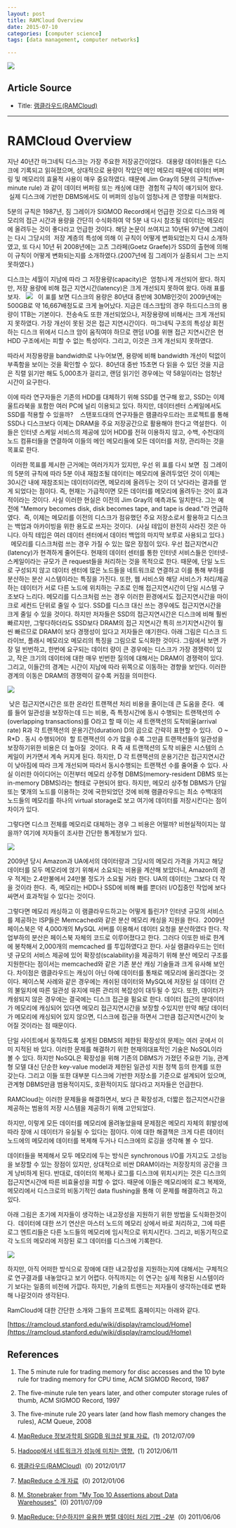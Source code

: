 ```yaml
---
layout: post
title: RAMCloud Overview
date: 2015-07-10
categories: [computer science]
tags: [data management, computer networks]

---
```



[![](http://sungsoo.github.com/images/ramcloud.png)](http://sungsoo.github.com/images/ramcloud.png)

## Article Source
* Title: [램클라우드(RAMCloud)](http://bart7449.tistory.com/287)

---


# RAMCloud Overview


 지난
40년간 마그네틱 디스크는 가장 주요한 저장공간이었다.  대용량 데이터들은
디스크에 기록되고 읽혀졌으며, 상대적으로 용량이 작았던 메인 메모리
때문에 데이터 버퍼링 및 메모리의 효율적 사용이 매우
중요하였다.
 때문에
Jim Gray의 5분의 규칙(five-minute rule) 과 같이 데이터 버퍼링 또는
캐싱에 대한  경험적 규칙이 얘기되어 왔다.  실제 디스크에 기반한
DBMS에서도 이 버퍼의 성능이 엄청나게 큰 영향을 미쳐왔다. 
   

5분의 규칙은 1987년, 짐 그레이가 SIGMOD
Record에서 언급한 것으로 디스크와
메모리의 접근 시간과 용량을 간단히 수식화하여 약 5분 내 다시 참조될
데이터는 메모리에 올려두는 것이 좋다라고 언급한 것이다.
  해당
논문이 쓰여지고 10년뒤 97년에 그레이는 다시 그당시의  저장 계층의 특성에
의해 이 규칙이 어떻게 변화되었는지 다시 소개하였고, 또 다시
10년 뒤 2008년에는 고츠 그라페(Goetz Graefe)가 SSD의 출현에 의해 이
규칙이 어떻게 변화되는지를 소개하였다.(2007년에 짐
그레이가 실종되서 그는 쓰지 못하였다.)  

 디스크는 세월이 지남에 따라 그
저장용량(capacity)은  엄청나게 개선되어 왔다. 하지만, 저장 용량에 비해
접근 지연시간(latency)은 크게 개선되지 못하여 왔다. 아래 표를
보자.
  
![](http://cfile4.uf.tistory.com/image/16082D3F4F15816F1F54F2)
  
이 표를 보면 디스크의 용량은 80년대 중반에
30MB인것이 2009년에는 500GB로 약 16,667배정도로 크게 늘어났다. 지금은
데스크탑의 경우 하드디스크의 용량이 1TB는 기본이다.  전송속도 또한
개선되었으나, 저장용량에 비해서는 크게 개선되지 못하였다. 가장 개선이
못된 것은 접근 지연시간이다.  마그네틱 구조의 특성상 회전하는 디스크
위에서 디스크 암이 움직여야 하므로 랜덤 I/O를 위핸 접근 지연시간은 현
HDD 구조에서는 피할 수 없는 특성이다. 그리고, 이것은 크게 개선되지
못하였다. 


 따라서 저장용량을 bandwidth로 나누어보면,
용량에 비해 bandwidth 개선이 턱없이 부족함을 보이는 것을 확인할 수 있다.
 80년대 중반 15초면 다 읽을 수 있던 것을 지금은 직렬 읽기만 해도
5,000초가 걸리고, 랜덤 읽기인 경우에는 약 58일이라는 엄청난 시간이
요구한다.
 
 이에 따라 연구자들은 기존의 HDD를 대체하기
위해 SSD를 연구해 왔고, SSD는 이제 울트라북을 포함한 여러 PC에 널리
이용되고 있다. 하지만, 데이터센터 스케일에서도 SSD를 적용할 수
있을까? 
  
 스탠포드대의 연구자들은 램클라우드라는
프로젝트를 통해 SSD나 디스크보다 이제는 DRAM을 주요 저장공간으로
활용해야 한다고 역설한다.  이들은 인터넷
스케일 서비스의 제공에 있어 HDD를 전혀 이용하지 않고, 수백, 수천대의
노드 컴퓨터들을 연결하여 이들의 메인 메모리들에 모든 데이터를 저장,
관리하는 것을 목표로 한다. 

   이러한 목표를 제시한 근거에는
여러가지가 있지만, 우선 위 표를 다시 보면  짐 그레이의
5분의 규칙에 따라 5분 이내 재참조될 데이터는 메모리에 올려두었던 것이
이제는 30시간 내에 재참조되는 데이터이라면, 메모리에 올려두는 것이 더
낫다라는 결과를 얻게 되었다는 점이다. 즉, 현재는 가급적이면 모든
데이터를 메모리에 올려두는 것이 효과적이라는
것이다. 사실 이러한 현실은 이전의 Jim Gray의
예측과도 일치한다. 그는 예전에 "Memory
becomes disk, disk becomes tape, and tape is dead."라
언급하였다.
   즉, 이제는 메모리를 이전의 디스크가
점유했던 주요 저장소로서 활용하고 디스크는 백업과 아카이빙을 위한 용도로
쓰자는 것이다.  (사실 테입이 완전히 사라진 것은 아니다. 아직
테입은 여러 데이터 센터에서 데이터 백업의 마지막 보루로 사용되고
있다.) 
   
  메모리를 디스크처럼 쓰는 경우 가질 수
있는 많은 장점이 있다. 우선 접근지연시간(latency)가 현격하게 줄어든다.
현재의 데이터 센터를 통한 인터넷 서비스들은 인터넷-스케일이라는 규모가
큰 request들을 처리하는 것을 목적으로 한다. 때문에, 단일 노드로 구성되지
않고 데이터 센터에 많은 노드들을 네트워크로 연결하고 이를 통해 부하를
분산하는 분산 시스템이라는 특징을 가진다. 또한, 웹 서비스와 해당
서비스가 처리/제공하는 데이터가 서로 다른 노드에 위치하는 구조로 인해
접근지연시간이 단일 시스템 구조보다 느리다. 메모리를 디스크처럼 쓰는
경우 이러한 환경에서도 접근지연시간을 마이크로 세컨드 단위로 줄일 수
있다.
  SSD를 디스크 대신 쓰는 경우에도
접근지연시간을 크게 줄일 수 있을 것이다. 하지만 저자들은
SSD의 접근지연시간은 디스크에 비해 훨씬 빠르지만, 그렇다하더라도 SSD보다
DRAM의 접근 지연시간 특히 쓰기지연시간이 훨씬 빠르므로 DRAM이 보다
경쟁성이 있다고 저자들은 얘기한다.
  아래 그림은 디스크 드라이브, 플래시
메모리오 메모리의 특징을 그림으로 도식화한 것이다.
  그림에서 보면 가장 덜 빈번하고, 한번에
요구되는 데이터 량이 큰 경우에는 디스크가 가장 경쟁력이 있고, 작은
크기의 데이터에 대한 매우 빈번한 질의에 대해서는 DRAM이 경쟁력이 있다.
그리고, 이들간의 경계는 시간이 지남에 따라 위쪽으로 이동하는 경향을
보인다. 이러한 경계의 이동은 DRAM의 경쟁력이 갈수록 커짐을
의미한다. 
 
![](http://cfile2.uf.tistory.com/image/18552D4E4F1D77440334AF)

  낮은 접근지연시간은 또한 온라인
트랜잭션 처리 비용을 줄이는데 큰 도움을 준다. 
  예를 들어 일관성을 보장하는데 드는
비용, 즉 특정시간에 동시 수행되는 트랜잭션의 수(overlapping
transactions)를 O라고 할 때 이는 새 트랜잭션의 도착비율(arrival rate)
R과 각 트랜잭션의 운용기간(duration) D의 곱으로 간략히 표현할 수 있다.  
O ~ R*D .
  동시 수행되어야  할 트랜잭션의 수가
많을 수록 그만큼 트랜잭션들의 일관성을 보장하기위한 비용은 더 높아질
 것이다. 
  R 즉 새 트랜잭션의 도착 비율은
시스템의 스케일이 커가면서 계속 커지게 된다.
  하지만, D 각 트랜잭션의 운용기간은
접근지연시간이 낮아짐에 따라 크게 개선되며 따라서 동시수행되는 트랜잭션
수를 줄어줄 수 있다. 사실 이러한 아이디어는 이전부터 메모리 상주형
DBMS(memory-resident DBMS 또는 in-memory DBMS)라는 형태로 구현되어 왔다.
하지만, 메모리 상주형 DBMS가 단일 또는 몇개의 노드를 이용하는 것에
국한되었던 것에 비해 램클라우드는 최소 수백대의 노드들의 메모리를 하나의
virtual storage로 보고 여기에 데이터를 저장시킨다는 점이 차이가
있다.

  그렇다면 디스크 전체를 메모리로
대체하는 경우 그 비용은 어떨까? 비현실적이지는 않을까?
  여기에 저자들이 조사한 간단한
통계정보가 있다.
   



![](http://cfile29.uf.tistory.com/image/1236F24A4F157CF91CCDCA)

  2009년 당시
Amazon과 UA에서의 데이터량과 그당시의 메모리 가격을 가지고 해당 데이터를
모두 메모리에 얹기 위해서 소요되는 비용을 계산해 보았더니, Amazon의 경우
적게는 2.4만불에서 24만불 정도가 소요될 거라 한다. UA의 데이터는 그보다 더 작을 것이라
한다. 
  즉, 메모리는 HDD나 SSD에 비해 빠를
뿐더러 I/O집중인 작업에 보다 싸면서 효과적일 수 있다는 것이다.

  그렇다면 메모리 캐싱하고 이
램클라우드하고는 어떻게 틀린가? 인터넷 규모의 서비스를 제공하는 ISP들은
Memcached와 같은 분산 메모리 캐싱을 지원을 한다.  2009년 페이스북은 약
4,000개의 MySQL 서버를 이용해서 데이터 요청을 분산하였다 한다.
작업부하의 분산은 페이스북 자체의 코드로 이루어졌다고 한다. 그러다
이또한 바로 한계에 봉착해서 2,000개의 memcached 를 투입하였다고
한다. 사실 램클라우드는 인터넷 규모의 서비스 제공에
있어 확장성(scalability)을 제공하기 위해 분산 메모리 구조를 지원한다는
점이서는 memcached와 같은 기존 분산 캐싱 기술들과 크게 유사해 보인다.
차이점은 램클라우드는 캐싱이 아닌 아예 데이터를 통채로
메모리에 올리겠다는 것이다. 페이스북 사례와 같은 경우에는 캐쉬된
데이터와 MySQL에 저장된 실 데이터 간의 불일치에 따른 일관성 유지에 따른
관리의 복잡성이 대두될 수 있다. 또한, 데이터가 캐슁되지 않은 경우에는
결국에는 디스크 접근을 필요로 한다. 데이터 접근의 분데이터가 메모리에
캐싱되어 있다면 메모리 접근지연시간을 보장할 수있지만 만약 해당 데이터가
메모리에 캐싱되어 있지 않으면, 디스크에 접근을 하면서 그만큼
접근지연시간이 늦어질 것이라는 점 때문이다.  

 단일 사이트에서 동작하도록 설계된
DBMS의 제한된 확장성의 문제는 여러 곳에서 이미 지적된 바 있다. 이러한
문제를 해결하기 위한 현재의대표적인 기술은 NoSQL이라 볼 수 있다. 하지만
NoSQL은 확장성을 위해 기존의 DBMS가 가졌던 주요한 기능, 관계형 모델 대신
단순한 key-value model과 제한된 일관성 지원 정책 등의 한계를 또한
갖는다. 그리고 이들 또한 대부분 디스크에 기반한 저장소를 기준으로
설계되어 있으며, 관계형 DBMS만큼 범용적이지도, 호환적이지도 않다라고
저자들은 언급한다.

 RAMCloud는 이러한 문제들을 해결하면서,
보다 큰 확장성과, 더짧은 접근지연시간을 제공하는 범용의 저장 시스템을
제공하기 위해 고안되었다. 

하지만,
이렇게 모든 데이터를 메모리에 올려놓았을때 문제점은 메모리 자체의
휘발성에 따라 장애 시 데이터가 유실될 수 있다는 점이다. 이에 대한
해결책은 크게 다른 데이터 노드에의 메모리에 데이터를 복제해 두거나
디스크에의 로깅을 생각해 볼 수 있다. 

 데이터들을 복제해서 모두 메모리에 두는
방식은 synchronous I/O를 가지고도 고성능을 보장할 수 있는 장점이 있지만,
상대적으로 비싼 DRAM이라는 저장장치의 공간을 크게 낭비하게 된다.
  반대로, 데이터의 복제나 로그를
디스크에 위치시키는 것은 디스크의 접근지연시간에 따른 비효율성을 피할 수
없다. 때문에 이들은 메모리에의 로그 복제와, 메모리에서 디스크로의
비동기적인 data flushing을 통해 이 문제를 해결하려고 하고 있다.
 
  아래 그림은 초기에 저자들이 생각하는
내고장성을 지원하기 위한 방법을 도식화한것이다. 
데이터에 대한 쓰기 연산은 마스터 노드의 메모리
상에서 바로 처리하고, 그에 따른 로그 엔트리들은 다른 노드들의 메모리에
임시적으로 위치시킨다. 그리고, 비동기적으로 각 노드의 메모리에 저장된
로그 데이터를 디스크에 기록한다.  
 
 


![](http://cfile23.uf.tistory.com/image/20093D414F158055317EAF)

 하지만,
아직 어떠한 방식으로 장애에 대한 내고장성을 지원하는지에 대해서는
구체적으로 연구결과를 내놓았다고 보기 어렵다. 아직까지는 이 연구는 실제
적용된 시스템이라기 보다는 일종의 비전에 가깝다. 하지만, 기술의 트렌드는
저자들이 생각하는데로 변화해 나갈것이라 생각된다.

 
RamCloud에 대한 간단한 소개와 그들의 프로젝트 홈페이지는 아래와
같다.

[<span
    style="font-size: 11pt; ">https://ramcloud.stanford.edu/wiki/display/ramcloud/Home](https://ramcloud.stanford.edu/wiki/display/ramcloud/Home)






## References

1.  The 5 minute rule for trading memory for disc accesses and the 10
    byte rule for trading memory for CPU time, ACM SIGMOD Record, 1987

2.  The five-minute rule ten years later, and other computer storage
    rules of thumb, ACM SIGMOD Record, 1997
   
3.  The five-minute rule 20 years later (and how flash memory changes
    the rules), ACM Queue, 2008 
    
4. [MapReduce 정보과학회 SIGDB 워크샵 발표
자료.](http://bart7449.tistory.com/290)  <span>(1)
2012/07/09

5. [Hadoop에서 네트워크가 성능에 미치는
영향.](http://bart7449.tistory.com/289)  <span>(1)
2012/06/11

6. [램클라우드(RAMCloud)](http://bart7449.tistory.com/287)  <span>(0)
2012/01/17

7. [MapReduce 소개 자료](http://bart7449.tistory.com/286)  <span>(0)
2012/01/06

8. [M. Stonebraker from "My Top 10 Assertions about Data
Warehouses"](http://bart7449.tistory.com/282)  <span>(0)
2011/07/09

9. [MapReduce: 단순하지만 유용한 병렬 데이터 처리
기법 -2부](http://bart7449.tistory.com/280)  <span>(0)
2011/06/06

